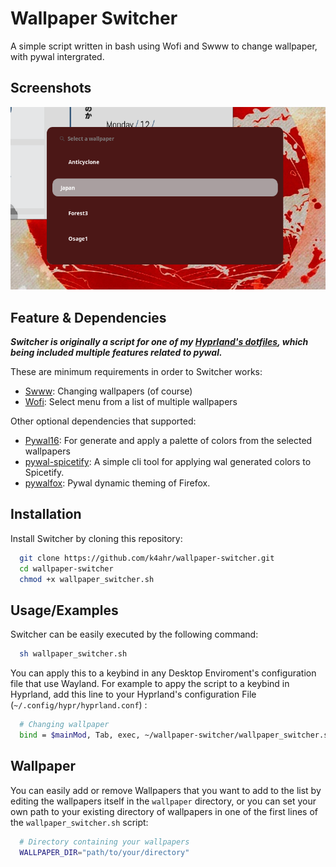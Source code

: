 
# Wallpaper Switcher

A simple script written in bash using Wofi and Swww to change wallpaper, with pywal intergrated.


## Screenshots

![App Screenshot](https://raw.githubusercontent.com/k4ahr/wallpaper-switcher/main/screenshot.png)



## Feature & Dependencies

***Switcher is originally a script for one of my [Hyprland's dotfiles](https://github.com/k4ahr/dotfiles), which being included multiple features related to pywal.***

These are minimum requirements in order to Switcher works:
* [Swww](https://github.com/dylanaraps/pywal): Changing wallpapers (of course)
* [Wofi](https://archlinux.org/packages/extra/x86_64/wofi/): Select menu from a list of multiple wallpapers

Other optional dependencies that supported:
* [Pywal16](https://github.com/eylles/pywal16): For generate and apply a palette of colors from the selected wallpapers
* [pywal-spicetify](https://github.com/jhideki/pywal-spicetify): A simple cli tool for applying wal generated colors to Spicetify.
* [pywalfox](https://github.com/Frewacom/pywalfox): Pywal dynamic theming of Firefox.

## Installation

Install Switcher by cloning this repository:

```bash
  git clone https://github.com/k4ahr/wallpaper-switcher.git
  cd wallpaper-switcher
  chmod +x wallpaper_switcher.sh
```
    
## Usage/Examples

Switcher can be easily executed by the following command:
```bash
  sh wallpaper_switcher.sh
```

You can apply this to a keybind in any Desktop Enviroment's configuration file that use Wayland. For example to appy the script to a keybind in Hyprland, add this line to your Hyprland's configuration File (`~/.config/hypr/hyprland.conf`) : 
```bash
  # Changing wallpaper
  bind = $mainMod, Tab, exec, ~/wallpaper-switcher/wallpaper_switcher.sh
```



## Wallpaper

You can easily add or remove Wallpapers that you want to add to the list by editing the wallpapers itself in the `wallpaper` directory, or you can set your own path to your existing directory of wallpapers in one of the first lines of the `wallpaper_switcher.sh` script:

```bash
  # Directory containing your wallpapers
  WALLPAPER_DIR="path/to/your/directory"
```
